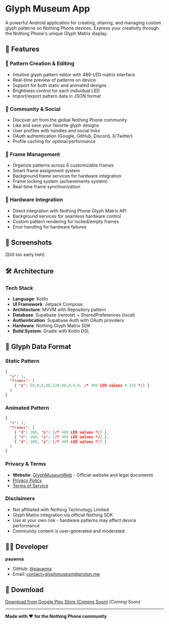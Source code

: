 # Glyph Museum App

A powerful Android application for creating, sharing, and managing custom glyph patterns on Nothing Phone devices. Express your creativity through the Nothing Phone's unique Glyph Matrix display.

## 🚀 Features

### 🎨 **Pattern Creation & Editing**
- Intuitive glyph pattern editor with 489-LED matrix interface
- Real-time preview of patterns on device
- Support for both static and animated designs
- Brightness control for each individual LED
- Import/export pattern data in JSON format

### 👥 **Community & Social**
- Discover art from the global Nothing Phone community
- Like and save your favorite glyph designs
- User profiles with handles and social links
- OAuth authentication (Google, GitHub, Discord, X/Twitter)
- Profile caching for optimal performance

### 📱 **Frame Management**
- Organize patterns across 6 customizable frames
- Smart frame assignment system
- Background frame services for hardware integration
- Frame locking system (achievements system)
- Real-time frame synchronization

### 🔧 **Hardware Integration**
- Direct integration with Nothing Phone Glyph Matrix API
- Background services for seamless hardware control
- Custom pattern rendering for locked/empty frames
- Error handling for hardware failures

## 📱 Screenshots

[Still too early heh]

## 🛠️ Architecture

### **Tech Stack**
- **Language**: Kotlin
- **UI Framework**: Jetpack Compose
- **Architecture**: MVVM with Repository pattern
- **Database**: Supabase (remote) + SharedPreferences (local)
- **Authentication**: Supabase Auth with OAuth providers
- **Hardware**: Nothing Glyph Matrix SDK
- **Build System**: Gradle with Kotlin DSL

## 🔧 Glyph Data Format

### **Static Pattern**
```json
{
  "v": 1,
  "frames": [
    { "p": [0,0,0,80,120,80,0,0,0, /* 489 LED values 0-255 */] }
  ]
}
```

### **Animated Pattern**
```json
{
  "v": 1,
  "frames": [
    { "d": 200, "p": [/* 489 LED values */] },
    { "d": 100, "p": [/* 489 LED values */] },
    { "d": 300, "p": [/* 489 LED values */] }
  ]
}
```

### **Privacy & Terms**
- **Website**: [GlyphMuseumWeb](https://github.com/pauwma/GlyphMuseumWeb) - Official website and legal documents
- [Privacy Policy](https://pauwma.github.io/GlyphMuseumWeb/privacy)
- [Terms of Service](https://pauwma.github.io/GlyphMuseumWeb/terms)

### **Disclaimers**
- Not affiliated with Nothing Technology Limited
- Glyph Matrix integration via official Nothing SDK
- Use at your own risk - hardware patterns may affect device performance
- Community content is user-generated and moderated

## 👨‍💻 Developer

**pauwma**
- GitHub: [@pauwma](https://github.com/pauwma)
- Email: [contact+glyphmuseum@proton.me](mailto:contact+glyphmuseum@proton.me)

## 📱 Download

[Download from Google Play Store (Coming Soon)](https://play.google.com/store/apps/details?id=com.pauwma.glyphmuseum) *(Coming Soon)*

---

**Made with ❤️ for the Nothing Phone community**


